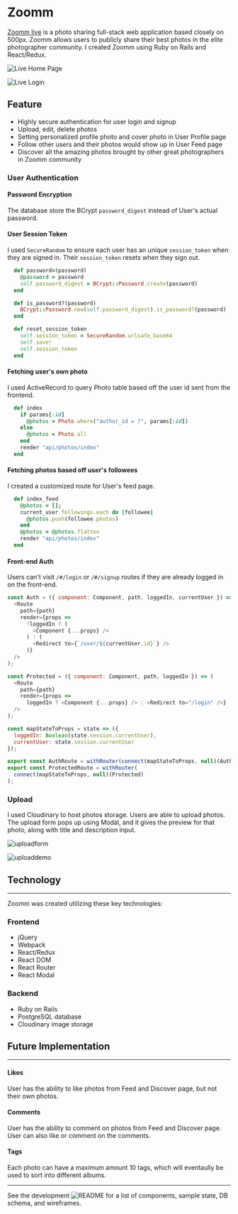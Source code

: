 # Zoomm
[Zoomm live](https://zoomm.herokuapp.com/#/) is a photo sharing full-stack web application based closely on 500px. Zoomm allows users to publicly share their best photos in the elite photographer community. I created Zoomm using Ruby on Rails and React/Redux.


![Live Home Page](https://github.com/michaelzhu1/Zoomm/blob/master/docs/README/homepage_gif.gif)

![Live Login](https://github.com/michaelzhu1/Zoomm/blob/master/docs/README/loginpage_gif.gif)

## Feature 
* Highly secure authentication for user login and signup
* Upload, edit, delete photos
* Setting personalized profile photo and cover photo in User Profile page
* Follow other users and their photos would show up in User Feed page
* Discover all the amazing photos brought by other great photographers in Zoomm community


### User Authentication 
#### Password Encryption 
The database store the BCrypt `password_digest` instead of User's actual password.

#### User Session Token
I used `SecureRandom` to ensure each user has an unique `session_token` when they are signed in. Their `session_token` resets when they sign out.

```ruby
  def password=(password)
    @password = password
    self.password_digest = BCrypt::Password.create(password)
  end

  def is_password?(password)
    BCrypt::Password.new(self.password_digest).is_password?(password)
  end

  def reset_session_token
    self.session_token = SecureRandom.urlsafe_base64
    self.save!
    self.session_token
  end
```

#### Fetching user's own photo
I used ActiveRecord to query Photo table based off the user id sent from the frontend. 
```ruby
  def index
    if params[:id]
      @photos = Photo.where("author_id = ?", params[:id])
    else
      @photos = Photo.all
    end
    render "api/photos/index"
  end
```

#### Fetching photos based off user's followees
I created a customized route for User's feed page. 

```ruby
  def index_feed
    @photos = [];
    current_user.followings.each do |followee|
      @photos.push(followee.photos)
    end
    @photos = @photos.flatten
    render "api/photos/index"
  end
```
#### Front-end Auth
Users can't visit `/#/login` or `/#/signup` routes if they are already logged in on the front-end.
```javascript
const Auth = ({ component: Component, path, loggedIn, currentUser }) => (
  <Route
    path={path}
    render={props =>
      !loggedIn ? (
        <Component {...props} />
      ) : (
        <Redirect to={`/user/${currentUser.id}`} />
      )}
  />
);

const Protected = ({ component: Component, path, loggedIn }) => (
  <Route
    path={path}
    render={props =>
      loggedIn ? <Component {...props} /> : <Redirect to="/login" />}
  />
);

const mapStateToProps = state => ({
  loggedIn: Boolean(state.session.currentUser),
  currentUser: state.session.currentUser
});

export const AuthRoute = withRouter(connect(mapStateToProps, null)(Auth));
export const ProtectedRoute = withRouter(
  connect(mapStateToProps, null)(Protected)
);
```

### Upload
I used Cloudinary to host photos storage. Users are able to upload photos. The upload form pops up using Modal, and it gives the preview for that photo, along with title and description input.

![uploadform]()

![uploaddemo]()

## Technology
***
Zoomm was created utilizing these key technologies:

### Frontend
* jQuery
* Webpack
* React/Redux
* React DOM
* React Router
* React Modal

### Backend
* Ruby on Rails
* PostgreSQL database
* Cloudinary image storage


## Future Implementation
***
#### Likes 
User has the ability to like photos from Feed and Discover page, but not their own photos.
#### Comments
User has the ability to comment on photos from Feed and Discover page. User can also like or comment on the comments.
#### Tags
Each photo can have a maximum amount 10 tags, which will eventaully be used to sort into different albums.

***
See the development ![README](https://github.com/michaelzhu1/Zoomm/wiki) for a list of components, sample state, DB schema, and wireframes.
